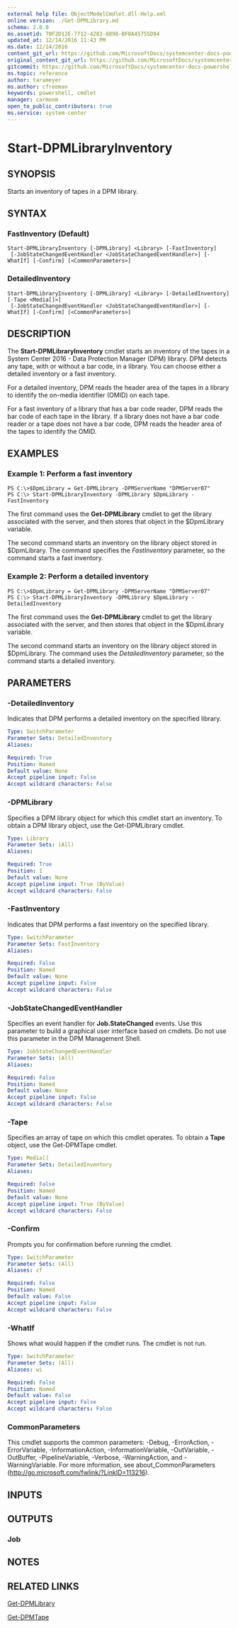 ```yaml
---
external help file: ObjectModelCmdlet.dll-Help.xml
online version: ./Get-DPMLibrary.md
schema: 2.0.0
ms.assetid: 70F2D12E-7712-4283-8898-BF0A45755D94
updated_at: 12/14/2016 11:43 PM
ms.date: 12/14/2016
content_git_url: https://github.com/MicrosoftDocs/systemcenter-docs-powershell/blob/master/systemcenter-cmdlets/SystemCenter2016/DataProtectionManager/v1.0/Start-DPMLibraryInventory.md
original_content_git_url: https://github.com/MicrosoftDocs/systemcenter-docs-powershell/blob/master/systemcenter-cmdlets/SystemCenter2016/DataProtectionManager/v1.0/Start-DPMLibraryInventory.md
gitcommit: https://github.com/MicrosoftDocs/systemcenter-docs-powershell/blob/96cd9bd2780eb6b78c540fa00d3b8a4313e3ed40/systemcenter-cmdlets/SystemCenter2016/DataProtectionManager/v1.0/Start-DPMLibraryInventory.md
ms.topic: reference
author: tarameyer
ms.author: cfreeman
keywords: powershell, cmdlet
manager: carmonm
open_to_public_contributors: true
ms.service: system-center
---
```


# Start-DPMLibraryInventory

## SYNOPSIS
Starts an inventory of tapes in a DPM library.

## SYNTAX

### FastInventory (Default)
```
Start-DPMLibraryInventory [-DPMLibrary] <Library> [-FastInventory]
 [-JobStateChangedEventHandler <JobStateChangedEventHandler>] [-WhatIf] [-Confirm] [<CommonParameters>]
```

### DetailedInventory
```
Start-DPMLibraryInventory [-DPMLibrary] <Library> [-DetailedInventory] [-Tape <Media[]>]
 [-JobStateChangedEventHandler <JobStateChangedEventHandler>] [-WhatIf] [-Confirm] [<CommonParameters>]
```

## DESCRIPTION
The **Start-DPMLibraryInventory** cmdlet starts an inventory of the tapes in a System Center 2016 - Data Protection Manager (DPM) library.
DPM detects any tape, with or without a bar code, in a library.
You can choose either a detailed inventory or a fast inventory.

For a detailed inventory, DPM reads the header area of the tapes in a library to identify the on-media identifier (OMID) on each tape.

For a fast inventory of a library that has a bar code reader, DPM reads the bar code of each tape in the library.
If a library does not have a bar code reader or a tape does not have a bar code, DPM reads the header area of the tapes to identify the OMID.

## EXAMPLES

### Example 1: Perform a fast inventory
```
PS C:\>$DpmLibrary = Get-DPMLibrary -DPMServerName "DPMServer07"
PS C:\> Start-DPMLibraryInventory -DPMLibrary $DpmLibrary -FastInventory
```

The first command uses the **Get-DPMLibrary** cmdlet to get the library associated with the server, and then stores that object in the $DpmLibrary variable.

The second command starts an inventory on the library object stored in $DpmLibrary.
The command specifies the *FastInventory* parameter, so the command starts a fast inventory.

### Example 2: Perform a detailed inventory
```
PS C:\>$DpmLibrary = Get-DPMLibrary -DPMServerName "DPMServer07"
PS C:\> Start-DPMLibraryInventory -DPMLibrary $DpmLibrary -DetailedInventory
```

The first command uses the **Get-DPMLibrary** cmdlet to get the library associated with the server, and then stores that object in the $DpmLibrary variable.

The second command starts an inventory on the library object stored in $DpmLibrary.
The command uses the *DetailedInventory* parameter, so the command starts a detailed inventory.

## PARAMETERS

### -DetailedInventory
Indicates that DPM performs a detailed inventory on the specified library.

```yaml
Type: SwitchParameter
Parameter Sets: DetailedInventory
Aliases: 

Required: True
Position: Named
Default value: None
Accept pipeline input: False
Accept wildcard characters: False
```

### -DPMLibrary
Specifies a DPM library object for which this cmdlet start an inventory.
To obtain a DPM library object, use the Get-DPMLibrary cmdlet.

```yaml
Type: Library
Parameter Sets: (All)
Aliases: 

Required: True
Position: 1
Default value: None
Accept pipeline input: True (ByValue)
Accept wildcard characters: False
```

### -FastInventory
Indicates that DPM performs a fast inventory on the specified library.

```yaml
Type: SwitchParameter
Parameter Sets: FastInventory
Aliases: 

Required: False
Position: Named
Default value: None
Accept pipeline input: False
Accept wildcard characters: False
```

### -JobStateChangedEventHandler
Specifies an event handler for **Job.StateChanged** events.
Use this parameter to build a graphical user interface based on cmdlets.
Do not use this parameter in the DPM Management Shell.

```yaml
Type: JobStateChangedEventHandler
Parameter Sets: (All)
Aliases: 

Required: False
Position: Named
Default value: None
Accept pipeline input: False
Accept wildcard characters: False
```

### -Tape
Specifies an array of tape on which this cmdlet operates.
To obtain a **Tape** object, use the Get-DPMTape cmdlet.

```yaml
Type: Media[]
Parameter Sets: DetailedInventory
Aliases: 

Required: False
Position: Named
Default value: None
Accept pipeline input: True (ByValue)
Accept wildcard characters: False
```

### -Confirm
Prompts you for confirmation before running the cmdlet.

```yaml
Type: SwitchParameter
Parameter Sets: (All)
Aliases: cf

Required: False
Position: Named
Default value: False
Accept pipeline input: False
Accept wildcard characters: False
```

### -WhatIf
Shows what would happen if the cmdlet runs.
The cmdlet is not run.

```yaml
Type: SwitchParameter
Parameter Sets: (All)
Aliases: wi

Required: False
Position: Named
Default value: False
Accept pipeline input: False
Accept wildcard characters: False
```

### CommonParameters
This cmdlet supports the common parameters: -Debug, -ErrorAction, -ErrorVariable, -InformationAction, -InformationVariable, -OutVariable, -OutBuffer, -PipelineVariable, -Verbose, -WarningAction, and -WarningVariable. For more information, see about_CommonParameters (http://go.microsoft.com/fwlink/?LinkID=113216).

## INPUTS

## OUTPUTS

### Job

## NOTES

## RELATED LINKS

[Get-DPMLibrary](xref:SystemCenter2016/DataProtectionManager/v1.0/Get-DPMLibrary.md)

[Get-DPMTape](xref:SystemCenter2016/DataProtectionManager/v1.0/Get-DPMTape.md)

